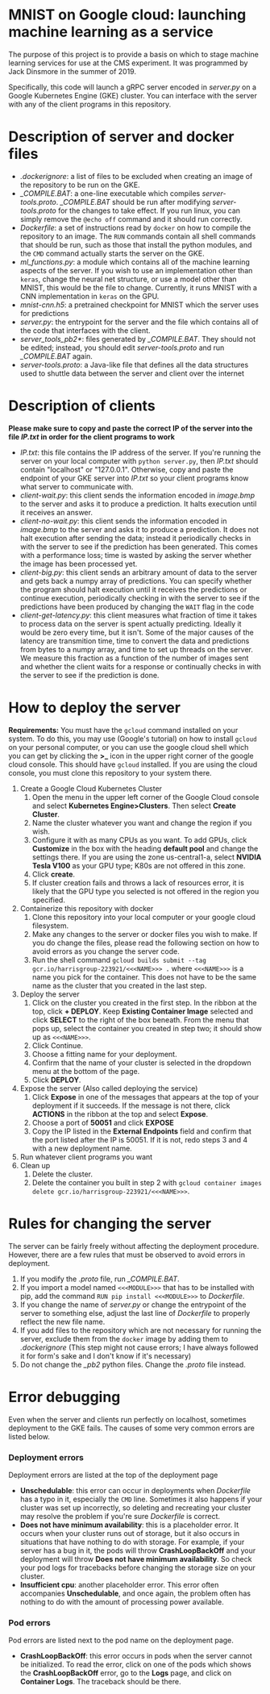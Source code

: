 # MNIST on Google cloud: launching machine learning as a service
The purpose of this project is to provide a basis on which to stage machine learning services for use at the CMS experiment. It was programmed by Jack Dinsmore in the summer of 2019.

Specifically, this code will launch a gRPC server encoded in *server.py* on a Google Kubernetes Engine (GKE) cluster. You can interface with the server with any of the client programs in this repository.

# Description of server and docker files
- *.dockerignore*: a list of files to be excluded when creating an image of the repository to be run on the GKE.
- *_COMPILE.BAT*: a one-line executable which compiles *server-tools.proto*. *_COMPILE.BAT* should be run after modifying *server-tools.proto* for the changes to take effect. If you run linux, you can simply remove the `@echo off` command and it should run correctly.
- *Dockerfile*: a set of instructions read by `docker` on how to compile the repository to an image. The `RUN` commands contain all shell commands that should be run, such as those that install the python modules, and the `CMD` command actually starts the server on the GKE.
- *ml_functions.py*: a module which contains all of the machine learning aspects of the server. If you wish to use an implementation other than `keras`, change the neural net structure, or use a model other than MNIST, this would be the file to change. Currently, it runs MNIST with a CNN implementation in `keras` on the GPU.
- *mnist-cnn.h5*: a pretrained checkpoint for MNIST which the server uses for predictions
- *server.py*: the entrypoint for the server and the file which contains all of the code that interfaces with the client.
- *server_tools_pb2\**: files generated by *_COMPILE.BAT*. They should not be edited; instead, you should edit *server-tools.proto* and run *_COMPILE.BAT* again.
- *server-tools.proto*: a Java-like file that defines all the data structures used to shuttle data between the server and client over the internet


# Description of clients
**Please make sure to copy and paste the correct IP of the server into the file *IP.txt* in order for the client programs to work**
- *IP.txt*: this file contains the IP address of the server. If you're running the server on your local computer with `python server.py`, then *IP.txt* should contain "localhost" or "127.0.0.1". Otherwise, copy and paste the endpoint of your GKE server into *IP.txt* so your client programs know what server to communicate with.
- *client-wait.py*: this client sends the information encoded in *image.bmp* to the server and asks it to produce a prediction. It halts execution until it receives an answer.
- *client-no-wait.py*: this client sends the information encoded in *image.bmp* to the server and asks it to produce a prediction. It does not halt execution after sending the data; instead it periodically checks in with the server to see if the prediction has been generated. This comes with a performance loss; time is wasted by asking the server whether the image has been processed yet.
- *client-big.py*: this client sends an arbitrary amount of data to the server and gets back a numpy array of predictions. You can specify whether the program should halt execution until it receives the predictions or continue execution, periodically checking in with the server to see if the predictions have been produced by changing the `WAIT` flag in the code
- *client-get-latency.py*: this client measures what fraction of time it takes to process data on the server is spent actually predicting. Ideally it would be zero every time, but it isn't. Some of the major causes of the latency are transmition time, time to convert the data and predictions from bytes to a numpy array, and time to set up threads on the server. We measure this fraction as a function of the number of images sent and whether the client waits for a response or continually checks in with the server to see if the prediction is done. 


# How to deploy the server
**Requirements:** You must have the `gcloud` command installed on your system. To do this, you may use (Google's tutorial) on how to install `gcloud` on your personal computer, or you can use the google cloud shell which you can get by clicking the **>_** icon in the upper right corner of the google cloud console. This should have `gcloud` installed. If you are using the cloud console, you must clone this repository to your system there.
1. Create a Google Cloud Kubernetes Cluster
    1. Open the menu in the upper left corner of the Google Cloud console and select **Kubernetes Engine>Clusters**. Then select **Create Cluster**. 
    2. Name the cluster whatever you want and change the region if you wish.
    3. Configure it with as many CPUs as you want. To add GPUs, click **Customize** in the box with the heading **default pool** and change the settings there. If you are using the zone us-central1-a, select **NVIDIA Tesla V100** as your GPU type; K80s are not offered in this zone.
    5. Click **create**.
    6. If cluster creation fails and throws a lack of resources error, it is likely that the GPU type you selected is not offered in the region you specified.
2. Containerize this repository with docker
    1. Clone this repository into your local computer or your google cloud filesystem.
    2. Make any changes to the server or docker files you wish to make. If you do change the files, please read the following section on how to avoid errors as you change the server code.
    3. Run the shell command `gcloud builds submit --tag gcr.io/harrisgroup-223921/<<<NAME>>> .` where `<<<NAME>>>` is a name you pick for the container. This does not have to be the same name as the cluster that you created in the last step.
3. Deploy the server
    1. Click on the cluster you created in the first step. In the ribbon at the top, click **+ DEPLOY**. Keep **Existing Container Image** selected and click **SELECT** to the right of the box beneath. From the menu that pops up, select the container you created in step two; it should show up as `<<<NAME>>>`.
    2. Click Continue.
    3. Choose a fitting name for your deployment.
    4. Confirm that the name of your cluster is selected in the dropdown menu at the bottom of the page. 
    5. Click **DEPLOY**.
4. Expose the server (Also called deploying the service)
    1. Click **Expose** in one of the messages that appears at the top of your deployment if it succeeds. If the message is not there, click **ACTIONS** in the ribbon at the top and select **Expose**.
    2. Choose a port of **50051** and click **EXPOSE**
    3. Copy the IP listed in the **External Endpoints** field and confirm that the port listed after the IP is 50051. If it is not, redo steps 3 and 4 with a new deployment name.
5. Run whatever client programs you want
6. Clean up
    1. Delete the cluster.
    2. Delete the container you built in step 2 with `gcloud container images delete gcr.io/harrisgroup-223921/<<<NAME>>>`.

# Rules for changing the server
The server can be fairly freely without affecting the deployment procedure. However, there are a few rules that must be observed to avoid errors in deployment.

1. If you modify the *.proto* file, run *_COMPILE.BAT*. 
2. If you import a model named `<<<MODULE>>>` that has to be installed with pip, add the command `RUN pip install <<<MODULE>>>` to *Dockerfile*.
3. If you change the name of *server.py* or change the entrypoint of the server to something else, adjust the last line of *Dockerfile* to properly reflect the new file name.
4. If you add files to the repository which are not necessary for running the server, exclude them from the `docker` image by adding them to *.dockerignore* (This step might not cause errors; I have always followed it for form's sake and I don't know if it's necessary)
5. Do not change the *_pb2* python files. Change the *.proto* file instead.

# Error debugging
Even when the server and clients run perfectly on localhost, sometimes deployment to the GKE fails. The causes of some very common errors are listed below.
### Deployment errors
Deployment errors are listed at the top of the deployment page
- **Unschedulable**: this error can occur in deployments when *Dockerfile* has a typo in it, especially the `CMD` line. Sometimes it also happens if your cluster was set up incorrectly, so deleting and recreating your cluster may resolve the problem if you're sure *Dockerfile* is correct. 
- **Does not have minimum availability**: this is a placeholder error. It occurs when your cluster runs out of storage, but it also occurs in situations that have nothing to do with storage. For example, if your server has a bug in it, the pods will throw **CrashLoopBackOff** and your deployment will throw **Does not have minimum availability**. So check your pod logs for tracebacks before changing the storage size on your cluster.
- **Insufficient cpu**: another placeholder error. This error often accompanies **Unschedulable**, and once again, the problem often has nothing to do with the amount of processing power available.

### Pod errors
Pod errors are listed next to the pod name on the deployment page.
- **CrashLoopBackOff**: this error occurs in pods when the server cannot be initialized. To read the error, click on one of the pods which shows the **CrashLoopBackOff** error, go to the **Logs** page, and click on **Container Logs**. The traceback should be there.